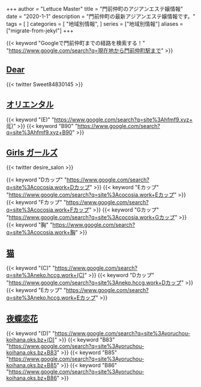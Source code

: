 +++
author = "Lettuce Master"
title = "門前仲町のアジアンエステ嬢情報"
date = "2020-1-1"
description = "門前仲町の最新アジアンエステ嬢情報です。"
tags = [
]
categories = [
    "地域別情報",
]
series = ["地域別情報"]
aliases = ["migrate-from-jekyl"]
+++

{{< keyword "Googleで門前仲町までの経路を検索する！" "https://www.google.com/search?q=現在地から門前仲町駅まで" >}}

## [Dear](http://d.gdfe.xyz/)


{{< twitter Sweet84830145 >}}



## [オリエンタル](http://hfmf9.xyz/)
{{< keyword "(E)" "https://www.google.com/search?q=site%3Ahfmf9.xyz+(E)" >}} {{< keyword "B90" "https://www.google.com/search?q=site%3Ahfmf9.xyz+B90" >}} 

## [Girls ガールズ](https://cocosia.work/)


{{< twitter desire_salon >}}

{{< keyword "Dカップ" "https://www.google.com/search?q=site%3Acocosia.work+Dカップ" >}} {{< keyword "Eカップ" "https://www.google.com/search?q=site%3Acocosia.work+Eカップ" >}} {{< keyword "Fカップ" "https://www.google.com/search?q=site%3Acocosia.work+Fカップ" >}} {{< keyword "Gカップ" "https://www.google.com/search?q=site%3Acocosia.work+Gカップ" >}} {{< keyword "胸" "https://www.google.com/search?q=site%3Acocosia.work+胸" >}} 

## [猫](http://neko.hccg.work/)
{{< keyword "(C)" "https://www.google.com/search?q=site%3Aneko.hccg.work+(C)" >}} {{< keyword "Dカップ" "https://www.google.com/search?q=site%3Aneko.hccg.work+Dカップ" >}} {{< keyword "Eカップ" "https://www.google.com/search?q=site%3Aneko.hccg.work+Eカップ" >}} 

## [夜蝶恋花](https://yoruchou-koihana.oks.bz/)
{{< keyword "(D)" "https://www.google.com/search?q=site%3Ayoruchou-koihana.oks.bz+(D)" >}} {{< keyword "B83" "https://www.google.com/search?q=site%3Ayoruchou-koihana.oks.bz+B83" >}} {{< keyword "B85" "https://www.google.com/search?q=site%3Ayoruchou-koihana.oks.bz+B85" >}} {{< keyword "B86" "https://www.google.com/search?q=site%3Ayoruchou-koihana.oks.bz+B86" >}} 


